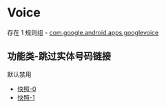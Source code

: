 # Voice

存在 1 规则组 - [com.google.android.apps.googlevoice](/src/apps/com.google.android.apps.googlevoice.ts)

## 功能类-跳过实体号码链接

默认禁用

- [快照-0](https://i.gkd.li/i/13314255)
- [快照-1](https://i.gkd.li/i/13437190)

